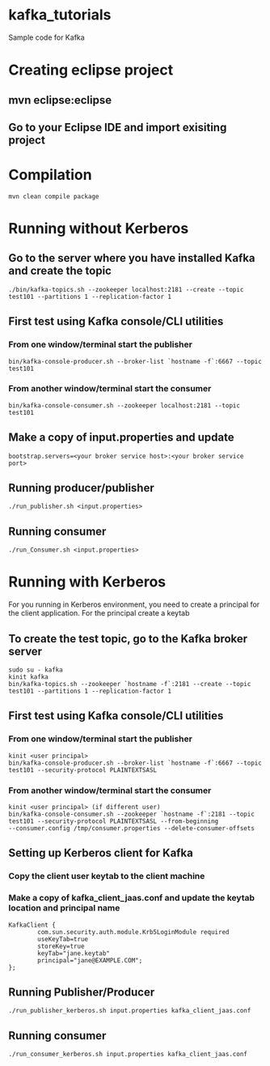 # kafka_tutorials
Sample code for Kafka

# Creating eclipse project
## mvn eclipse:eclipse
## Go to your Eclipse IDE and import exisiting project

# Compilation
```
mvn clean compile package
```

# Running without Kerberos
## Go to the server where you have installed Kafka and create the topic
```
./bin/kafka-topics.sh --zookeeper localhost:2181 --create --topic test101 --partitions 1 --replication-factor 1
```
## First test using Kafka console/CLI utilities
### From one window/terminal start the publisher
```
bin/kafka-console-producer.sh --broker-list `hostname -f`:6667 --topic test101
```
### From another window/terminal start the consumer
```
bin/kafka-console-consumer.sh --zookeeper localhost:2181 --topic test101
```
## Make a copy of input.properties and update
```
bootstrap.servers=<your broker service host>:<your broker service port>
```
## Running producer/publisher
```
./run_publisher.sh <input.properties>
```

## Running consumer
```
./run_Consumer.sh <input.properties>
```

# Running with Kerberos
For you running in Kerberos environment, you need to create a principal for the client application. For the principal create a keytab

## To create the test topic, go to the Kafka broker server
```
sudo su - kafka
kinit kafka
bin/kafka-topics.sh --zookeeper `hostname -f`:2181 --create --topic test101 --partitions 1 --replication-factor 1
```
## First test using Kafka console/CLI utilities
### From one window/terminal start the publisher
```
kinit <user principal>
bin/kafka-console-producer.sh --broker-list `hostname -f`:6667 --topic test101 --security-protocol PLAINTEXTSASL
```
### From another window/terminal start the consumer
```
kinit <user principal> (if different user)
bin/kafka-console-consumer.sh --zookeeper `hostname -f`:2181 --topic test101 --security-protocol PLAINTEXTSASL --from-beginning 
--consumer.config /tmp/consumer.properties --delete-consumer-offsets
```

## Setting up Kerberos client for Kafka
### Copy the client user keytab to the client machine
### Make a copy of kafka_client_jaas.conf and update the keytab location and principal name
```
KafkaClient {
      	com.sun.security.auth.module.Krb5LoginModule required
        useKeyTab=true
        storeKey=true
        keyTab="jane.keytab"
        principal="jane@EXAMPLE.COM";
};
```
## Running Publisher/Producer
```
./run_publisher_kerberos.sh input.properties kafka_client_jaas.conf
```
## Running consumer
```
./run_consumer_kerberos.sh input.properties kafka_client_jaas.conf 
```
